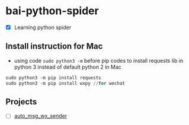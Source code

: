 # bai-python-spider
- [x] Learning python spider
## Install instruction for Mac
- using code `sudo python3 -m` before pip codes to install requests lib in python 3 instead of default python 2 in Mac
```python
sudo python3 -m pip install requests
sudo python3 -m pip install wxpy //for wechat
```

## Projects
- [ ] [auto_msg_wx_sender](/auto_msg_wx_sender)
